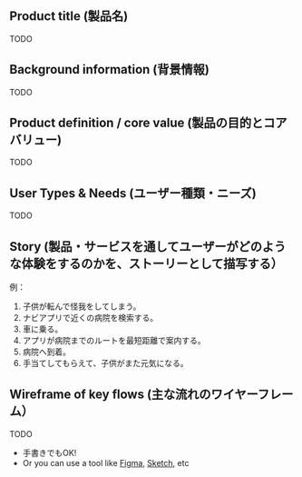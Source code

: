 ## Product title (製品名)
TODO

## Background information (背景情報)
TODO
## Product definition / core value (製品の目的とコアバリュー)
TODO
## User Types & Needs (ユーザー種類・ニーズ)
TODO

## Story (製品・サービスを通してユーザーがどのような体験をするのかを、ストーリーとして描写する）

例：
1. 子供が転んで怪我をしてしまう。
1. ナビアプリで近くの病院を検索する。
1. 車に乗る。
1. アプリが病院までのルートを最短距離で案内する。
1. 病院へ到着。
1. 手当てしてもらえて、子供がまた元気になる。


## Wireframe of key flows (主な流れのワイヤーフレーム）
TODO

* 手書きでもOK!
* Or you can use a tool like [Figma](https://www.figma.com/), [Sketch](https://www.sketch.com/), etc
